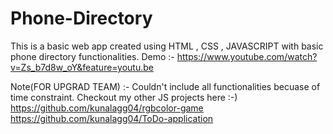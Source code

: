 # Phone-Directory

This is a basic web app created using HTML , CSS , JAVASCRIPT with basic phone directory functionalities.
Demo :- https://www.youtube.com/watch?v=Zs_b7d8w_oY&feature=youtu.be

Note(FOR UPGRAD TEAM) :- Couldn't include all functionalities becuase of time constraint.
Checkout my other JS projects here :-)
https://github.com/kunalagg04/rgbcolor-game
https://github.com/kunalagg04/ToDo-application


